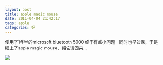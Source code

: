 ```yaml
---
layout: post
title: apple magic mouse
date: 2011-04-04 21:42:17
tags: apple
categories: 好
---
```

使用了1年半的microsoft bluetooth 5000 终于有点小问题，同时也早过保，于是瞄上了apple magic mouse，把它请回来...

<img src="http://farm8.staticflickr.com/7421/9268968534_3cac304929_o.jpg"  />